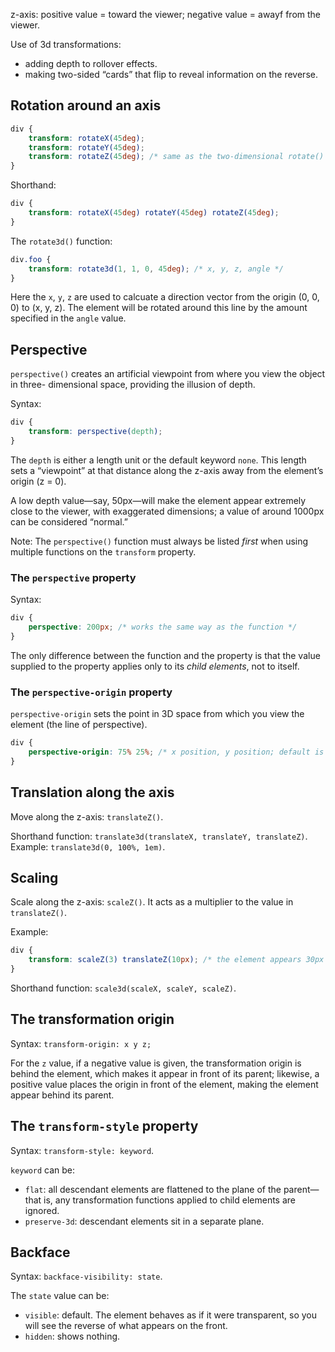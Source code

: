 z-axis: positive value = toward the viewer; negative value = awayf from the viewer.

Use of 3d transformations: 
- adding depth to rollover effects.
- making two-sided “cards” that flip to reveal information on the reverse.

## Rotation around an axis

```css
div {
	transform: rotateX(45deg);
	transform: rotateY(45deg);
	transform: rotateZ(45deg); /* same as the two-dimensional rotate() function */
}
```

Shorthand:

```css
div {
	transform: rotateX(45deg) rotateY(45deg) rotateZ(45deg);
}
```

The `rotate3d()` function:

```css
div.foo {
	transform: rotate3d(1, 1, 0, 45deg); /* x, y, z, angle */
}
```

Here the `x`, `y`, `z` are used to calcuate a direction vector from the origin (0, 0, 0) to (x, y, z). The element will be rotated around this line by the amount specified in the `angle` value.

## Perspective

`perspective()` creates an artificial viewpoint from where you view the object in three- dimensional space, providing the illusion of depth.

Syntax:

```css
div {
	transform: perspective(depth);
}
```

The `depth` is either a length unit or the default keyword `none`. This length sets a “viewpoint” at that distance along the z-axis away from the element’s origin (z = 0).

A low depth value—say, 50px—will make the element appear extremely close to the viewer, with exaggerated dimensions; a value of around 1000px can be considered “normal.”

Note: The `perspective()` function must always be listed *first* when using multiple functions on the `transform` property.

### The `perspective` property

Syntax:

```css
div {
	perspective: 200px; /* works the same way as the function */
}
```

The only difference between the function and the property is that the value supplied to the property applies only to its *child elements*, not to itself.

### The `perspective-origin` property

`perspective-origin` sets the point in 3D space from which you view the element (the line of perspective).

```css
div {
	perspective-origin: 75% 25%; /* x position, y position; default is `center center` */
}
```


## Translation along the axis

Move along the z-axis: `translateZ()`. 

Shorthand function: `translate3d(translateX, translateY, translateZ)`. Example: `translate3d(0, 100%, 1em)`.

## Scaling

Scale along the z-axis: `scaleZ()`. It acts as a multiplier to the value in `translateZ()`.

Example:

```css
div {
	transform: scaleZ(3) translateZ(10px); /* the element appears 30px along the z-axis */
}
```

Shorthand function: `scale3d(scaleX, scaleY, scaleZ)`.

## The transformation origin

Syntax: `transform-origin: x y z;`

For the `z` value, if a negative value is given, the transformation origin is behind the element, which makes it appear in front of its parent; likewise, a positive value places the origin in front of the element, making the element appear behind its parent.

## The `transform-style` property

Syntax: `transform-style: keyword`.

`keyword` can be:

- `flat`: all descendant elements are flattened to the plane of the parent—that is, any transformation functions applied to child elements are ignored.
- `preserve-3d`: descendant elements sit in a separate plane.

## Backface

Syntax: `backface-visibility: state`.

The `state` value can be:

- `visible`: default. The element behaves as if it were transparent, so you will see the reverse of what appears on the front.
- `hidden`: shows nothing.